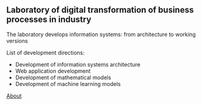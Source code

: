 ## Laboratory of digital transformation of business processes in industry

The laboratory develops information systems: from architecture to working versions

List of development directions:
- Development of information systems architecture
- Web application development
- Development of mathematical models
- Development of machine learning models

<p>
  <a href="https://github.com/Lab-AI4TI/.github/blob/main/README.md">About</a>
</p>
